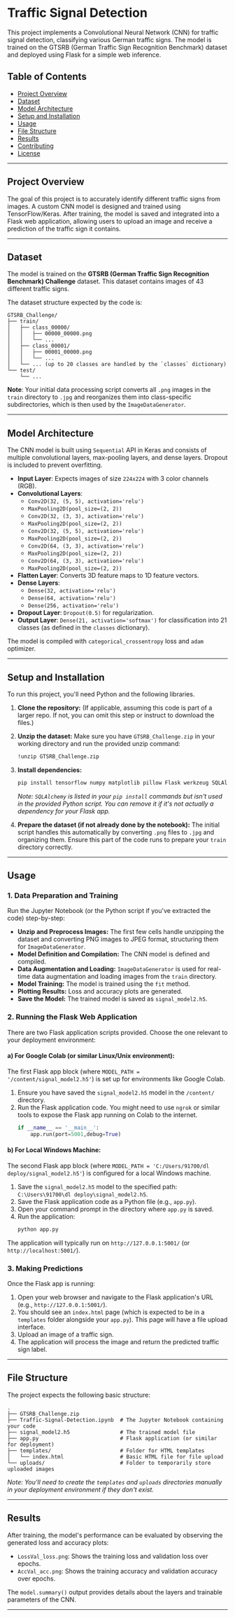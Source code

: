 # Traffic Signal Detection

This project implements a Convolutional Neural Network (CNN) for traffic signal detection, classifying various German traffic signs. The model is trained on the GTSRB (German Traffic Sign Recognition Benchmark) dataset and deployed using Flask for a simple web inference.

## Table of Contents

  - [Project Overview](https://www.google.com/search?q=%23project-overview)
  - [Dataset](https://www.google.com/search?q=%23dataset)
  - [Model Architecture](https://www.google.com/search?q=%23model-architecture)
  - [Setup and Installation](https://www.google.com/search?q=%23setup-and-installation)
  - [Usage](https://www.google.com/search?q=%23usage)
  - [File Structure](https://www.google.com/search?q=%23file-structure)
  - [Results](https://www.google.com/search?q=%23results)
  - [Contributing](https://www.google.com/search?q=%23contributing)
  - [License](https://www.google.com/search?q=%23license)

-----

## Project Overview

The goal of this project is to accurately identify different traffic signs from images. A custom CNN model is designed and trained using TensorFlow/Keras. After training, the model is saved and integrated into a Flask web application, allowing users to upload an image and receive a prediction of the traffic sign it contains.

-----

## Dataset

The model is trained on the **GTSRB (German Traffic Sign Recognition Benchmark) Challenge** dataset. This dataset contains images of 43 different traffic signs.

The dataset structure expected by the code is:

```
GTSRB_Challenge/
├── train/
│   ├── class_00000/
│   │   ├── 00000_00000.png
│   │   └── ...
│   ├── class_00001/
│   │   ├── 00001_00000.png
│   │   └── ...
│   └── ... (up to 20 classes are handled by the `classes` dictionary)
└── test/
    └── ...
```

**Note**: Your initial data processing script converts all `.png` images in the `train` directory to `.jpg` and reorganizes them into class-specific subdirectories, which is then used by the `ImageDataGenerator`.

-----

## Model Architecture

The CNN model is built using `Sequential` API in Keras and consists of multiple convolutional layers, max-pooling layers, and dense layers. Dropout is included to prevent overfitting.

  - **Input Layer**: Expects images of size `224x224` with 3 color channels (RGB).
  - **Convolutional Layers**:
      - `Conv2D(32, (5, 5), activation='relu')`
      - `MaxPooling2D(pool_size=(2, 2))`
      - `Conv2D(32, (3, 3), activation='relu')`
      - `MaxPooling2D(pool_size=(2, 2))`
      - `Conv2D(32, (5, 5), activation='relu')`
      - `MaxPooling2D(pool_size=(2, 2))`
      - `Conv2D(64, (3, 3), activation='relu')`
      - `MaxPooling2D(pool_size=(2, 2))`
      - `Conv2D(64, (3, 3), activation='relu')`
      - `MaxPooling2D(pool_size=(2, 2))`
  - **Flatten Layer**: Converts 3D feature maps to 1D feature vectors.
  - **Dense Layers**:
      - `Dense(32, activation='relu')`
      - `Dense(64, activation='relu')`
      - `Dense(256, activation='relu')`
  - **Dropout Layer**: `Dropout(0.5)` for regularization.
  - **Output Layer**: `Dense(21, activation='softmax')` for classification into 21 classes (as defined in the `classes` dictionary).

The model is compiled with `categorical_crossentropy` loss and `adam` optimizer.

-----

## Setup and Installation

To run this project, you'll need Python and the following libraries.

1.  **Clone the repository:** (If applicable, assuming this code is part of a larger repo. If not, you can omit this step or instruct to download the files.)

2.  **Unzip the dataset:**
    Make sure you have `GTSRB_Challenge.zip` in your working directory and run the provided unzip command:

    ```bash
    !unzip GTSRB_Challenge.zip
    ```

3.  **Install dependencies:**

    ```bash
    pip install tensorflow numpy matplotlib pillow Flask werkzeug SQLAlchemy
    ```

    *Note: `SQLAlchemy` is listed in your `pip install` commands but isn't used in the provided Python script. You can remove it if it's not actually a dependency for your Flask app.*

4.  **Prepare the dataset (if not already done by the notebook):**
    The initial script handles this automatically by converting `.png` files to `.jpg` and organizing them. Ensure this part of the code runs to prepare your `train` directory correctly.

-----

## Usage

### 1\. Data Preparation and Training

Run the Jupyter Notebook (or the Python script if you've extracted the code) step-by-step:

  - **Unzip and Preprocess Images:** The first few cells handle unzipping the dataset and converting PNG images to JPEG format, structuring them for `ImageDataGenerator`.
  - **Model Definition and Compilation:** The CNN model is defined and compiled.
  - **Data Augmentation and Loading:** `ImageDataGenerator` is used for real-time data augmentation and loading images from the `train` directory.
  - **Model Training:** The model is trained using the `fit` method.
  - **Plotting Results:** Loss and accuracy plots are generated.
  - **Save the Model:** The trained model is saved as `signal_model2.h5`.

### 2\. Running the Flask Web Application

There are two Flask application scripts provided. Choose the one relevant to your deployment environment:

#### a) For Google Colab (or similar Linux/Unix environment):

The first Flask app block (where `MODEL_PATH = '/content/signal_model2.h5'`) is set up for environments like Google Colab.

1.  Ensure you have saved the `signal_model2.h5` model in the `/content/` directory.
2.  Run the Flask application code. You might need to use `ngrok` or similar tools to expose the Flask app running on Colab to the internet.
    ```python
    if __name__ == '__main__':
        app.run(port=5001,debug=True)
    ```

#### b) For Local Windows Machine:

The second Flask app block (where `MODEL_PATH = 'C:/Users/91700/dl deploy/signal_model2.h5'`) is configured for a local Windows machine.

1.  Save the `signal_model2.h5` model to the specified path: `C:\Users\91700\dl deploy\signal_model2.h5`.
2.  Save the Flask application code as a Python file (e.g., `app.py`).
3.  Open your command prompt in the directory where `app.py` is saved.
4.  Run the application:
    ```bash
    python app.py
    ```

The application will typically run on `http://127.0.0.1:5001/` (or `http://localhost:5001/`).

### 3\. Making Predictions

Once the Flask app is running:

1.  Open your web browser and navigate to the Flask application's URL (e.g., `http://127.0.0.1:5001/`).
2.  You should see an `index.html` page (which is expected to be in a `templates` folder alongside your `app.py`). This page will have a file upload interface.
3.  Upload an image of a traffic sign.
4.  The application will process the image and return the predicted traffic sign label.

-----

## File Structure

The project expects the following basic structure:

```
.
├── GTSRB_Challenge.zip
├── Traffic-Signal-Detection.ipynb  # The Jupyter Notebook containing your code
├── signal_model2.h5                # The trained model file
├── app.py                          # Flask application (or similar for deployment)
├── templates/                      # Folder for HTML templates
│   └── index.html                  # Basic HTML file for file upload
└── uploads/                        # Folder to temporarily store uploaded images
```

*Note: You'll need to create the `templates` and `uploads` directories manually in your deployment environment if they don't exist.*

-----

## Results

After training, the model's performance can be evaluated by observing the generated loss and accuracy plots:

  - `LossVal_loss.png`: Shows the training loss and validation loss over epochs.
  - `AccVal_acc.png`: Shows the training accuracy and validation accuracy over epochs.

The `model.summary()` output provides details about the layers and trainable parameters of the CNN.

-----
